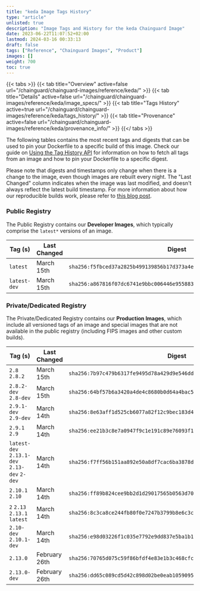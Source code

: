 ```yaml
---
title: "keda Image Tags History"
type: "article"
unlisted: true
description: "Image Tags and History for the keda Chainguard Image"
date: 2023-06-22T11:07:52+02:00
lastmod: 2024-03-16 00:33:13
draft: false
tags: ["Reference", "Chainguard Images", "Product"]
images: []
weight: 700
toc: true
---
```


{{< tabs >}}
{{< tab title="Overview" active=false url="/chainguard/chainguard-images/reference/keda/" >}}
{{< tab title="Details" active=false url="/chainguard/chainguard-images/reference/keda/image_specs/" >}}
{{< tab title="Tags History" active=true url="/chainguard/chainguard-images/reference/keda/tags_history/" >}}
{{< tab title="Provenance" active=false url="/chainguard/chainguard-images/reference/keda/provenance_info/" >}}
{{</ tabs >}}

The following tables contains the most recent tags and digests that can be used to pin your Dockerfile to a specific build of this image. Check our guide on [Using the Tag History API](/chainguard/chainguard-images/using-the-tag-history-api/) for information on how to fetch all tags from an image and how to pin your Dockerfile to a specific digest.

Please note that digests and timestamps only change when there is a change to the image, even though images are rebuilt every night. The "Last Changed" column indicates when the image was last modified, and doesn't always reflect the latest build timestamp. For more information about how our reproducible builds work, please refer to [this blog post](https://www.chainguard.dev/unchained/reproducing-chainguards-reproducible-image-builds).

### Public Registry
The Public Registry contains our **Developer Images**, which typically comprise the `latest*` versions of an image.

| Tag (s)       | Last Changed | Digest                                                                    |
|---------------|--------------|---------------------------------------------------------------------------|
|  `latest`     | March 15th   | `sha256:f5fbced37a2825b499139856b17d373a4effa8640db859fb9ea05217b5da289f` |
|  `latest-dev` | March 15th   | `sha256:a867816f07dc6741e9bbc006446e9558832ac73d075796f759afcbedfc1a6bf4` |


### Private/Dedicated Registry
The Private/Dedicated Registry contains our **Production Images**, which include all versioned tags of an image and special images that are not available in the public registry (including FIPS images and other custom builds).

| Tag (s)                                       | Last Changed  | Digest                                                                    |
|-----------------------------------------------|---------------|---------------------------------------------------------------------------|
|  `2.8` `2.8.2`                                | March 15th    | `sha256:7b97c479b6317fe9495d78a429d9e546ddcb4a56ab399ea434c42f86d9a9e238` |
|  `2.8.2-dev` `2.8-dev`                        | March 15th    | `sha256:64bf57b6a3420a4de4c8680b0d64a4bac5570a2bb794d540c0c6844f3d41b4ca` |
|  `2.9.1-dev` `2.9-dev`                        | March 14th    | `sha256:8e63aff1d525cb6077a82f12c9bec183d4999380e64dfe921e19eedc7b6b1422` |
|  `2.9.1` `2.9`                                | March 14th    | `sha256:ee21b3c8e7a0947f9c1e191c89e76093f1711bc182e5e53e347b48e49c9e1e0e` |
|  `latest-dev` `2.13.1-dev` `2.13-dev` `2-dev` | March 14th    | `sha256:f7ff56b151aa892e50a8df7cac6ba3878d70455836b4f96f86e916b110a4ff64` |
|  `2.10.1` `2.10`                              | March 14th    | `sha256:ff89b824cee9bb2d1d29017565b0563d70dfcbc0d8a995d52bc5a91efa05cac5` |
|  `2` `2.13` `2.13.1` `latest`                 | March 14th    | `sha256:8c3ca8ce244fb80f0e7247b3799b8e6c3c7d3f272726a3e9c75225be036608c2` |
|  `2.10-dev` `2.10.1-dev`                      | March 14th    | `sha256:e98d03226f1c035e7792e9dd837e5ba1b125245e4a1320f3e354ea0023edde18` |
|  `2.13.0`                                     | February 26th | `sha256:70765d075c59f86bfdf4e83e1b3c468cfc0848dfad0e051d8d770cf9024cdc60` |
|  `2.13.0-dev`                                 | February 26th | `sha256:dd65c089cd5d42c898d02be0eab10590957d6000c1be8ead463f6c0e37c09d08` |

